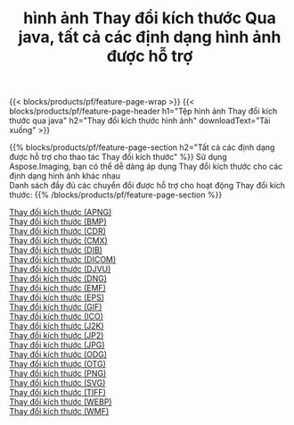 ﻿---
title: hình ảnh Thay đổi kích thước Qua java, tất cả các định dạng hình ảnh được hỗ trợ 
weight: 3920
url: /vi/java/resize 
lang: vi
langdirlevel: 2
locales: zh-hans,ja,it,ru,de,es,fr,nl,id,lt,pl,pt,vi,tr,ko,zh-hant,ar,hi,th,sv,cs,uk,he
description: Sử dụng Aspose.Imaging, bạn có thể dễ dàng Thay đổi kích thước hình ảnh qua java
---

{{< blocks/products/pf/feature-page-wrap >}}
{{< blocks/products/pf/feature-page-header h1="Tệp hình ảnh Thay đổi kích thước qua java" h2="Thay đổi kích thước hình ảnh" downloadText="Tải xuống" >}}


{{% blocks/products/pf/feature-page-section  h2="Tất cả các định dạng được hỗ trợ cho thao tác Thay đổi kích thước" %}}
Sử dụng Aspose.Imaging, bạn có thể dễ dàng áp dụng Thay đổi kích thước cho các định dạng hình ảnh khác nhau
<br/>
Danh sách đầy đủ các chuyển đổi được hỗ trợ cho hoạt động Thay đổi kích thước:
{{% /blocks/products/pf/feature-page-section %}}
<div class="container-fluid productfamilypage bg-gray">
    <div class="convertypes bg-gray agp-content section">
        <div class="container">
		<div class="row other-converters">
		    <div class='col-md-2 other-converter remove-lp remove-rp'><a href="/imaging/vi/java/resize/apng" >Thay đổi kích thước (APNG)</a></div><div class='col-md-2 other-converter remove-lp remove-rp'><a href="/imaging/vi/java/resize/bmp" >Thay đổi kích thước (BMP)</a></div><div class='col-md-2 other-converter remove-lp remove-rp'><a href="/imaging/vi/java/resize/cdr" >Thay đổi kích thước (CDR)</a></div><div class='col-md-2 other-converter remove-lp remove-rp'><a href="/imaging/vi/java/resize/cmx" >Thay đổi kích thước (CMX)</a></div><div class='col-md-2 other-converter remove-lp remove-rp'><a href="/imaging/vi/java/resize/dib" >Thay đổi kích thước (DIB)</a></div><div class='col-md-2 other-converter remove-lp remove-rp'><a href="/imaging/vi/java/resize/dicom" >Thay đổi kích thước (DICOM)</a></div><div class='col-md-2 other-converter remove-lp remove-rp'><a href="/imaging/vi/java/resize/djvu" >Thay đổi kích thước (DJVU)</a></div><div class='col-md-2 other-converter remove-lp remove-rp'><a href="/imaging/vi/java/resize/dng" >Thay đổi kích thước (DNG)</a></div><div class='col-md-2 other-converter remove-lp remove-rp'><a href="/imaging/vi/java/resize/emf" >Thay đổi kích thước (EMF)</a></div><div class='col-md-2 other-converter remove-lp remove-rp'><a href="/imaging/vi/java/resize/eps" >Thay đổi kích thước (EPS)</a></div><div class='col-md-2 other-converter remove-lp remove-rp'><a href="/imaging/vi/java/resize/gif" >Thay đổi kích thước (GIF)</a></div><div class='col-md-2 other-converter remove-lp remove-rp'><a href="/imaging/vi/java/resize/ico" >Thay đổi kích thước (ICO)</a></div><div class='col-md-2 other-converter remove-lp remove-rp'><a href="/imaging/vi/java/resize/j2k" >Thay đổi kích thước (J2K)</a></div><div class='col-md-2 other-converter remove-lp remove-rp'><a href="/imaging/vi/java/resize/jp2" >Thay đổi kích thước (JP2)</a></div><div class='col-md-2 other-converter remove-lp remove-rp'><a href="/imaging/vi/java/resize/jpg" >Thay đổi kích thước (JPG)</a></div><div class='col-md-2 other-converter remove-lp remove-rp'><a href="/imaging/vi/java/resize/odg" >Thay đổi kích thước (ODG)</a></div><div class='col-md-2 other-converter remove-lp remove-rp'><a href="/imaging/vi/java/resize/otg" >Thay đổi kích thước (OTG)</a></div><div class='col-md-2 other-converter remove-lp remove-rp'><a href="/imaging/vi/java/resize/png" >Thay đổi kích thước (PNG)</a></div><div class='col-md-2 other-converter remove-lp remove-rp'><a href="/imaging/vi/java/resize/svg" >Thay đổi kích thước (SVG)</a></div><div class='col-md-2 other-converter remove-lp remove-rp'><a href="/imaging/vi/java/resize/tiff" >Thay đổi kích thước (TIFF)</a></div><div class='col-md-2 other-converter remove-lp remove-rp'><a href="/imaging/vi/java/resize/webp" >Thay đổi kích thước (WEBP)</a></div><div class='col-md-2 other-converter remove-lp remove-rp'><a href="/imaging/vi/java/resize/wmf" >Thay đổi kích thước (WMF)</a></div>
                </div>
        </div>
    </div>
</div>
<br/>
